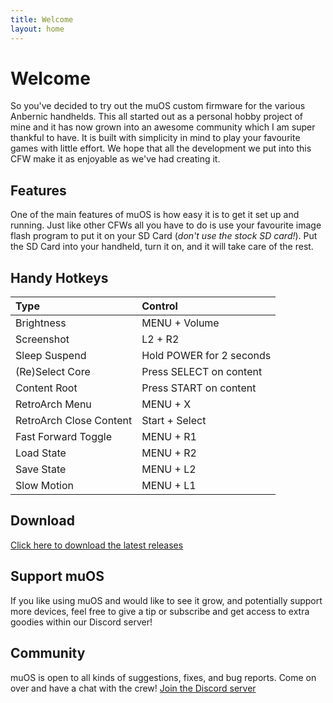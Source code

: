 ```yaml
---
title: Welcome
layout: home
---
```


# Welcome
So you've decided to try out the muOS custom firmware for the various Anbernic handhelds. This all started out as a personal hobby project of mine and it has now grown into an awesome community which I am super thankful to have. It is built with simplicity in mind to play your favourite games with little effort. We hope that all the development we put into this CFW make it as enjoyable as we've had creating it.

## Features
One of the main features of muOS is how easy it is to get it set up and running.  Just like other CFWs all you have to do is use your favourite image flash program to put it on your SD Card (_don't use the stock SD card!_). Put the SD Card into your handheld, turn it on, and it will take care of the rest.

## Handy Hotkeys
| Type                    | Control                  |
|:------------------------|:-------------------------|
| Brightness              | MENU + Volume            |
| Screenshot              | L2 + R2                  |
| Sleep Suspend           | Hold POWER for 2 seconds |
| (Re)Select Core         | Press SELECT on content  |
| Content Root            | Press START on content   |
| RetroArch Menu          | MENU + X                 |
| RetroArch Close Content | Start + Select           |
| Fast Forward Toggle     | MENU + R1                |
| Load State              | MENU + R2                |
| Save State              | MENU + L2                |
| Slow Motion             | MENU + L1                |

## Download
[Click here to download the latest releases]

## Support muOS
If you like using muOS and would like to see it grow, and potentially support more devices, feel free to give a tip or subscribe and get access to extra goodies within our Discord server!

## Community
muOS is open to all kinds of suggestions, fixes, and bug reports. Come on over and have a chat with the crew!
[Join the Discord server]

[Click here to download the latest releases]: https://dl.muos.dev/RG35XX-PLUSH24/
[Join the Discord server]: https://discord.gg/USS5ybVtDz
